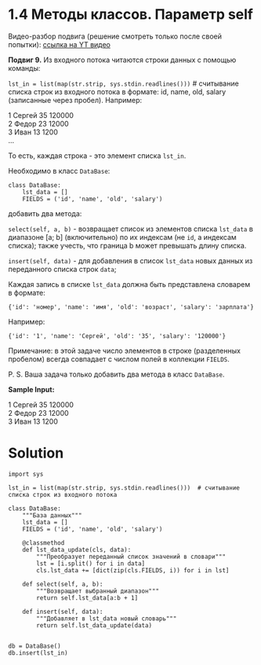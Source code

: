 # 1.4 Методы классов. Параметр self

Видео-разбор подвига (решение смотреть только после своей 
попытки): [ссылка на YT видео](https://youtu.be/ljahVEppmxM)

**Подвиг 9.** Из входного потока читаются строки данных с
помощью команды:

`lst_in = list(map(str.strip, sys.stdin.readlines()))`
\# считывание списка строк из входного потока
в формате: id, name, old, salary (записанные через
пробел). Например:

1 Сергей 35 120000\
2 Федор 23 12000\
3 Иван 13 1200\
...

То есть, каждая строка - это элемент списка `lst_in`.

Необходимо в класс `DataBase`:
```
class DataBase:
    lst_data = []
    FIELDS = ('id', 'name', 'old', 'salary')
```
добавить два метода:

`select(self, a, b)` - возвращает список из элементов 
списка `lst_data` в диапазоне [a; b] (включительно) по их 
индексам (не `id`, а индексам списка); также учесть, что 
граница b может превышать длину списка.

`insert(self, data)` - для добавления в список `lst_data` 
новых данных из переданного списка строк `data`;

Каждая запись в списке `lst_data` должна быть представлена
словарем в формате:

`{'id': 'номер', 'name': 'имя', 'old': 'возраст',
'salary': 'зарплата'}`

Например:

`{'id': '1', 'name': 'Сергей', 'old': '35', 'salary': '120000'}`

Примечание: в этой задаче число элементов в строке
(разделенных пробелом) всегда совпадает с числом полей
в коллекции `FIELDS`.

P. S. Ваша задача только добавить два метода в класс `DataBase`.

**Sample Input:**

1 Сергей 35 120000\
2 Федор 23 12000\
3 Иван 13 1200

# Solution

```
import sys

lst_in = list(map(str.strip, sys.stdin.readlines()))  # считывание списка строк из входного потока

class DataBase:
    """База данных"""
    lst_data = []
    FIELDS = ('id', 'name', 'old', 'salary')

    @classmethod
    def lst_data_update(cls, data):
        """Преобразует переданный список значений в словари"""
        lst = [i.split() for i in data]
        cls.lst_data += [dict(zip(cls.FIELDS, i)) for i in lst]

    def select(self, a, b):
        """Возвращает выбранный диапазон"""
        return self.lst_data[a:b + 1]

    def insert(self, data):
        """Добавляет в lst_data новый словарь"""
        return self.lst_data_update(data)


db = DataBase()
db.insert(lst_in)
```
